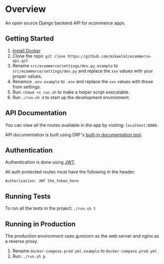 # Overview

An open source Django backend API for ecommerce apps.

## Getting Started

1. [Install Docker](https://docs.docker.com/engine/installation/)
2. Clone the repo: `git clone https://github.com/mikaelm1/ecommerce-api.git`
3. Rename `src/ecommerce/settings/dev.py.example` to `src/ecommerce/settings/dev.py` and replace the `xxx` values with your proper values.
4. Renamce `.env.example` to `.env` and replace the `xxx` values with those from settings.
5. Run: `chmod +x run.sh` to make a helper script executable.
6. Run `./run.sh d` to start up the development environment.

## API Documentation

You can view all the routes available in the app by visiting: `localhost:8080`.

API documentation is built using DRF's [built-in documentation tool](http://www.django-rest-framework.org/topics/documenting-your-api/).

## Authentication

Authentication is done using [JWT](https://github.com/GetBlimp/django-rest-framework-jwt).

All auth protected routes must have the following in the header:
```
Authorization: JWT the_token_here
```

## Running Tests
To run all the tests in the project: `./run.sh t`

## Running in Production
The production environment uses gunicorn as the web server and nginx as a reverse proxy. 
1. Rename `docker-compose.prod.yml.example` to `docker-compose.prod.yml`
2. Run: `./run.sh p`